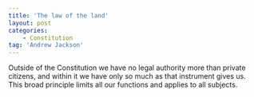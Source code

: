 ```yaml
---
title: 'The law of the land'
layout: post
categories:
    - Constitution
tag: 'Andrew Jackson'
---
```


Outside of the Constitution we have no legal authority more than private citizens, and within it we have only so much as that instrument gives us. This broad principle limits all our functions and applies to all subjects.